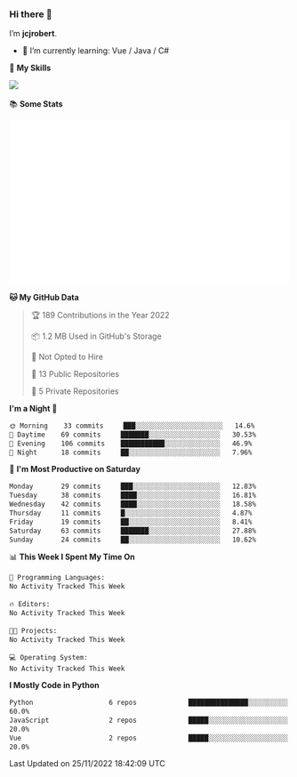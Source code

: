 ### Hi there 👋

I’m **jcjrobert**.

- 🌱 I’m currently learning: Vue / Java / C#

🌟 **My Skills**

![](https://img.shields.io/badge/-Python-3e74a2?style=flat-square&logo=Python&logoColor=fff)

📚 **Some Stats**

![](https://github.com/jcjrobert/github-stats/blob/master/generated/overview.svg)

<!--START_SECTION:waka-->
**🐱 My GitHub Data** 

> 🏆 189 Contributions in the Year 2022
 > 
> 📦 1.2 MB Used in GitHub's Storage 
 > 
> 🚫 Not Opted to Hire
 > 
> 📜 13 Public Repositories 
 > 
> 🔑 5 Private Repositories  
 > 
**I'm a Night 🦉** 

```text
🌞 Morning    33 commits     ███░░░░░░░░░░░░░░░░░░░░░░   14.6% 
🌆 Daytime    69 commits     ███████░░░░░░░░░░░░░░░░░░   30.53% 
🌃 Evening    106 commits    ███████████░░░░░░░░░░░░░░   46.9% 
🌙 Night      18 commits     ██░░░░░░░░░░░░░░░░░░░░░░░   7.96%

```
📅 **I'm Most Productive on Saturday** 

```text
Monday       29 commits     ███░░░░░░░░░░░░░░░░░░░░░░   12.83% 
Tuesday      38 commits     ████░░░░░░░░░░░░░░░░░░░░░   16.81% 
Wednesday    42 commits     ████░░░░░░░░░░░░░░░░░░░░░   18.58% 
Thursday     11 commits     █░░░░░░░░░░░░░░░░░░░░░░░░   4.87% 
Friday       19 commits     ██░░░░░░░░░░░░░░░░░░░░░░░   8.41% 
Saturday     63 commits     ███████░░░░░░░░░░░░░░░░░░   27.88% 
Sunday       24 commits     ██░░░░░░░░░░░░░░░░░░░░░░░   10.62%

```


📊 **This Week I Spent My Time On** 

```text
💬 Programming Languages: 
No Activity Tracked This Week

🔥 Editors: 
No Activity Tracked This Week

🐱‍💻 Projects: 
No Activity Tracked This Week

💻 Operating System: 
No Activity Tracked This Week

```

**I Mostly Code in Python** 

```text
Python                   6 repos             ███████████████░░░░░░░░░░   60.0% 
JavaScript               2 repos             █████░░░░░░░░░░░░░░░░░░░░   20.0% 
Vue                      2 repos             █████░░░░░░░░░░░░░░░░░░░░   20.0%

```



 Last Updated on 25/11/2022 18:42:09 UTC
<!--END_SECTION:waka-->
